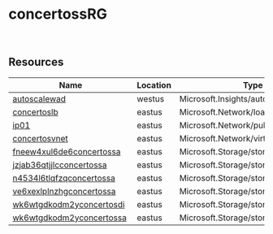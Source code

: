 # concertossRG 
 
## Resources


| Name | Location | Type |
| --- | --- | --- |
| [autoscalewad](autoscalewad--1673187369.md)  | westus  | Microsoft.Insights/autoscalesettings  |
| [concertoslb](concertoslb-2127450025.md)  | eastus  | Microsoft.Network/loadBalancers  |
| [ip01](ip01-1378229347.md)  | eastus  | Microsoft.Network/publicIPAddresses  |
| [concertosvnet](concertosvnet-1359435699.md)  | eastus  | Microsoft.Network/virtualNetworks  |
| [fneew4xul6de6concertossa](fneew4xul6de6concertossa--239369823.md)  | eastus  | Microsoft.Storage/storageAccounts  |
| [jzjab36qtjjlcconcertossa](jzjab36qtjjlcconcertossa--1594106381.md)  | eastus  | Microsoft.Storage/storageAccounts  |
| [n4534l6tlqfzqconcertossa](n4534l6tlqfzqconcertossa-1236788239.md)  | eastus  | Microsoft.Storage/storageAccounts  |
| [ve6xexlplnzhgconcertossa](ve6xexlplnzhgconcertossa--1297036005.md)  | eastus  | Microsoft.Storage/storageAccounts  |
| [wk6wtgdkodm2yconcertosdi](wk6wtgdkodm2yconcertosdi-249736238.md)  | eastus  | Microsoft.Storage/storageAccounts  |
| [wk6wtgdkodm2yconcertossa](wk6wtgdkodm2yconcertossa--1326666025.md)  | eastus  | Microsoft.Storage/storageAccounts  |



